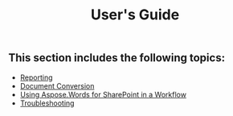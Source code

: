 ﻿---
title: User's Guide
second_title: Aspose.Words for SharePoint
articleTitle: User's Guide
linktitle: User's Guide
description: "This User's Guide describes practical scenarios and tips to help you use specific Aspose.Words for SharePoint features."
type: docs
weight: 20
url: /sharepoint/user-s-guide/
---

## This section includes the following topics:

- [Reporting](/words/sharepoint/reporting/)
- [Document Conversion](/words/sharepoint/document-conversion/)
- [Using Aspose.Words for SharePoint in a Workflow](/words/sharepoint/using-aspose-words-for-sharepoint-in-a-workflow/)
- [Troubleshooting](/words/sharepoint/troubleshooting/)


